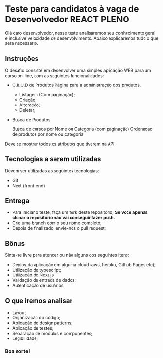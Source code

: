 # Teste para candidatos à vaga de Desenvolvedor REACT PLENO

Olá caro desenvolvedor, nesse teste analisaremos seu conhecimento geral e inclusive velocidade de desenvolvimento. Abaixo explicaremos tudo o que será necessário.

## Instruções

O desafio consiste em desenvolver uma simples aplicação WEB para um curso on-line, com as seguintes funcionalidades:

- C.R.U.D de Produtos
  Página para a administração dos produtos.
  - Listagem (Com paginação);
  - Criação;
  - Alteração;
  - Deletar;

- Busca de Produtos

  Busca de cursos por Nome ou Categoria (com paginação)
  Ordenacao de produtos por nome ou categoria


Deve se mostrar todos os atributos que tiverem na API


## Tecnologias a serem utilizadas

Devem ser utilizadas as seguintes tecnologias:

- Git
- Next (front-end)

## Entrega

- Para iniciar o teste, faça um fork deste repositório; **Se você apenas clonar o repositório não vai conseguir fazer push.**
- Crie uma branch com o seu nome completo;
- Depois de finalizado, envie-nos o pull request;

## Bônus

Sinta-se livre para atender ou não alguns dos seguintes itens:
- Deploy da aplicação em alguma cloud (aws, heroku, Github Pages etc);
- Utilização de typescript;
- Utilização de Next.js
- Validação de entrada de dados;
- Autenticação de usuários


## O que iremos analisar

- Layout
- Organização do código;
- Aplicação de design patterns;
- Aplicação de testes;
- Separação de módulos e componentes;
- Legibilidade;


### Boa sorte!

